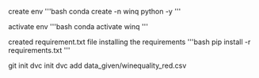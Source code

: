 create env
'''bash
conda create -n winq python -y
'''

activate env
'''bash
conda activate winq
'''

created requirement.txt file
installing the requirements
'''bash
pip install -r requirements.txt
'''

git init
dvc init
dvc add data_given/winequality_red.csv